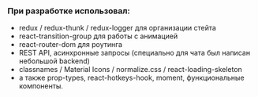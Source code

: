 ### При разработке использовал:
- redux / redux-thunk / redux-logger для организации стейта
- react-transition-group для работы с анимацией
- react-router-dom для роутинга
- REST API, асинхронные запросы (специально для чата был написан небольшой backend)
- classnames / Material Icons / normalize.css / react-loading-skeleton
- а также prop-types, react-hotkeys-hook, moment, функциональные компоненты.
